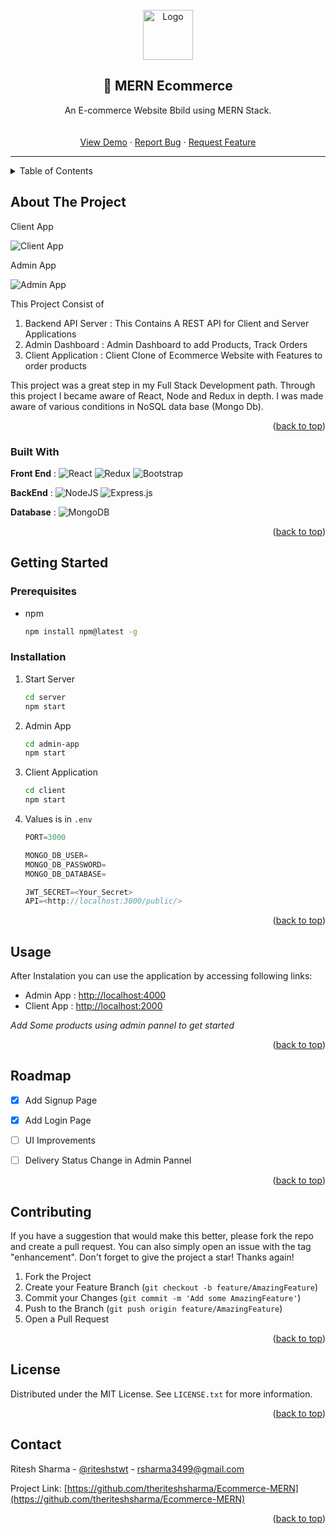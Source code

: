 
<div id="top"></div>

<!-- PROJECT LOGO -->
<br />
<div align="center">
  <a href="https://github.com/theriteshsharma/Ecommerce-MERN">
    <img src="img-readme/logo.png" alt="Logo" width="80" height="80">
  </a>

  <h2 align="center">🛒 MERN Ecommerce</h2>

  <p align="center">
  An E-commerce Website Bbild using MERN Stack.
    <br />
    <br />
    <br />
    <a href="https://github.com/theriteshshrama/Ecommerce-MERN">View Demo</a>
    ·
    <a href="https://github.com/othneildrew/Ecommerce-MERN/issues">Report Bug</a>
    ·
    <a href="https://github.com/othneildrew/Ecommerce-MERN/issues">Request Feature</a>
  </p>
</div>

-----



<!-- TABLE OF CONTENTS -->
<details>
  <summary>Table of Contents</summary>
  <ol>
    <li>
      <a href="#about-the-project">About The Project</a>
      <ul>
        <li><a href="#built-with">Built With</a></li>
      </ul>
    </li>
    <li>
      <a href="#getting-started">Getting Started</a>
      <ul>
        <li><a href="#prerequisites">Prerequisites</a></li>
        <li><a href="#installation">Installation</a></li>
      </ul>
    </li>
    <li><a href="#usage">Usage</a></li>
    <li><a href="#roadmap">Roadmap</a></li>
    <li><a href="#contributing">Contributing</a></li>
    <li><a href="#license">License</a></li>
    <li><a href="#contact">Contact</a></li>
  </ol>
</details>



<!-- ABOUT THE PROJECT -->
## About The Project
Client App

![Client App](img-readme/client.gif)

Admin App

![Admin App](img-readme/admin.gif)



This Project Consist of 

1. Backend API Server
	: This Contains A REST API for Client and Server Applications 
2. Admin Dashboard 
	: Admin Dashboard to add Products, Track Orders
3. Client Application
	: Client Clone of Ecommerce Website with Features to order products

This project was a great step in my Full Stack Development path. Through this project I became aware of React, Node and Redux in depth. I was made aware of various conditions in NoSQL data base (Mongo Db). 


<p align="right">(<a href="#top">back to top</a>)</p>



### Built With

**Front End** :  ![React](https://img.shields.io/badge/react-%2320232a.svg?style=for-the-badge&logo=react&logoColor=%2361DAFB) ![Redux](https://img.shields.io/badge/redux-%23593d88.svg?style=for-the-badge&logo=redux&logoColor=white) ![Bootstrap](https://img.shields.io/badge/bootstrap-%23563D7C.svg?style=for-the-badge&logo=bootstrap&logoColor=white)

**BackEnd** : ![NodeJS](https://img.shields.io/badge/node.js-6DA55F?style=for-the-badge&logo=node.js&logoColor=white) ![Express.js](https://img.shields.io/badge/express.js-%23404d59.svg?style=for-the-badge&logo=express&logoColor=%2361DAFB)

**Database** : ![MongoDB](https://img.shields.io/badge/MongoDB-%234ea94b.svg?style=for-the-badge&logo=mongodb&logoColor=white)

<p align="right">(<a href="#top">back to top</a>)</p>



<!-- GETTING STARTED -->
## Getting Started


### Prerequisites

* npm

  ```sh
  npm install npm@latest -g
  ```

### Installation



1. Start Server
    ```sh
    cd server
    npm start
    ```
2. Admin App
   ```sh
   cd admin-app
   npm start
   
   ```
3. Client Application
   ```sh
   cd client
   npm start
   ```
4. Values is in `.env`
   ```js
   PORT=3000

   MONGO_DB_USER=
   MONGO_DB_PASSWORD=
   MONGO_DB_DATABASE=

   JWT_SECRET=<Your_Secret>
   API=<http://localhost:3000/public/>
   ```

<p align="right">(<a href="#top">back to top</a>)</p>



<!-- USAGE EXAMPLES -->
## Usage

After Instalation you can use the application by accessing following links:

* Admin App : [http://localhost:4000](http://localhost:4000)
* Client App : [http://localhost:2000](http://localhost:2000)

_Add Some products using admin pannel to get started_

<p align="right">(<a href="#top">back to top</a>)</p>



<!-- ROADMAP -->
## Roadmap

- [x] Add Signup Page
- [x] Add Login Page
- [ ] UI Improvements
- [ ] Delivery Status Change in Admin Pannel


<p align="right">(<a href="#top">back to top</a>)</p>



<!-- CONTRIBUTING -->
## Contributing

If you have a suggestion that would make this better, please fork the repo and create a pull request. You can also simply open an issue with the tag "enhancement".
Don't forget to give the project a star! Thanks again!

1. Fork the Project
2. Create your Feature Branch (`git checkout -b feature/AmazingFeature`)
3. Commit your Changes (`git commit -m 'Add some AmazingFeature'`)
4. Push to the Branch (`git push origin feature/AmazingFeature`)
5. Open a Pull Request

<p align="right">(<a href="#top">back to top</a>)</p>



<!-- LICENSE -->
## License

Distributed under the MIT License. See `LICENSE.txt` for more information.

<p align="right">(<a href="#top">back to top</a>)</p>



<!-- CONTACT -->
## Contact

Ritesh Sharma - [@riteshstwt](https://twitter.com/riteshstwt) - rsharma3499@gmail.com

Project Link: [https://github.com/theriteshsharma/Ecommerce-MERN](https://github.com/theriteshsharma/Ecommerce-MERN)

<p align="right">(<a href="#top">back to top</a>)</p>






